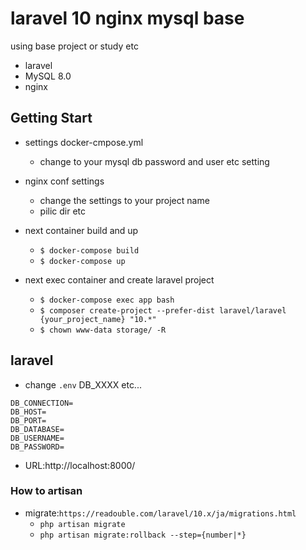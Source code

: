 
# laravel 10 nginx mysql base

using base project or study etc

+ laravel
+ MySQL 8.0
+ nginx

## Getting Start

+ settings docker-cmpose.yml
  + change to your mysql db password and user etc setting

+ nginx conf settings
  + change the settings to your project name
  + pilic dir etc

+ next container build and up
  + `$ docker-compose build`
  + `$ docker-compose up`

+ next exec container and create laravel project
  + `$ docker-compose exec app bash`
  + `$ composer create-project --prefer-dist laravel/laravel {your_project_name} "10.*"`
  + `$ chown www-data storage/ -R`

## laravel

+ change `.env` DB_XXXX etc...
```
DB_CONNECTION=
DB_HOST=
DB_PORT=
DB_DATABASE=
DB_USERNAME=
DB_PASSWORD=
```

+ URL:http://localhost:8000/

### How to artisan

+ migrate:`https://readouble.com/laravel/10.x/ja/migrations.html`
  + `php artisan migrate`
  + `php artisan migrate:rollback --step={number|*}`
